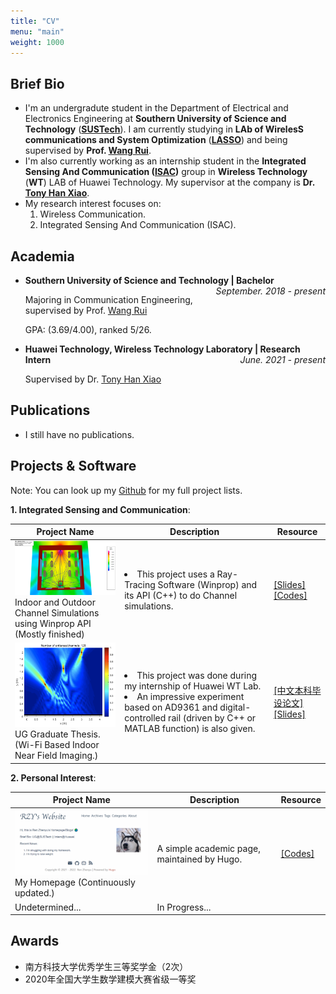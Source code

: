 ```yaml
---
title: "CV"
menu: "main"
weight: 1000
---
```




## Brief Bio

+ I'm an undergradute student in the Department of Electrical and Electronics Engineering at **Southern University of Science and Technology** (**[SUSTech](https://www.sustech.edu.cn/en/)**). I am currently studying in **LAb of WirelesS communications and System Optimization** (**[LASSO](http://lasso.eee.sustech.edu.cn/)**) and being supervised by **Prof. [Wang Rui](https://eee.sustech.edu.cn/p/wangrui/index.html)**.
+ I'm also currently working as an internship student in the **Integrated Sensing And Communication ([ISAC](https://www.ieee-isac.org/))** group in **Wireless Technology** (**WT**) LAB of Huawei Technology. My supervisor at the company is **Dr. [Tony Han Xiao](https://scholar.google.com/citations?hl=en&user=cqvSehcAAAAJ)**.
+ My research interest focuses on:
  1. Wireless Communication.
  2. Integrated Sensing And Communication (ISAC).

## Academia

+ <b>Southern University of Science and Technology | Bachelor</b> <i style="float: right">September. 2018 - present</i>

  Majoring in Communication Engineering, supervised by Prof. [Wang Rui](https://eee.sustech.edu.cn/p/wangrui/index.html)

  GPA: (3.69/4.00), ranked 5/26.

+ <b>Huawei Technology, Wireless Technology Laboratory | Research Intern</b> <i style="float: right">June. 2021 - present</i>

  Supervised by Dr. [Tony Han Xiao](https://scholar.google.com/citations?hl=en&user=cqvSehcAAAAJ)

## Publications

+ I still have no publications.

## Projects & Software

Note: You can look up my [Github](https://github.com/rzy0901) for my full project lists.

**1. Integrated Sensing and Communication**:

| Project Name                                                 | Description                                                  | Resource                                                     |
| ------------------------------------------------------------ | ------------------------------------------------------------ | ------------------------------------------------------------ |
| <img src="/cv.assets/image-20211204033131472.png" style="zoom:35%;" /> <br/>Indoor and Outdoor Channel Simulations using Winprop API (Mostly finished) | <li> This project uses a Ray-Tracing Software (Winprop) and its API (C++) to do Channel simulations. | [[Slides]](https://raw.githubusercontent.com/rzy0901/testWinprop/master/2021_7_12.pdf) <br/>[[Codes]](https://github.com/rzy0901/testWinprop) |
| <img src="/cv.assets/image-20220510230834702.png" alt="image-20220510230834702" style="zoom: 35%;" /><br/>UG Graduate Thesis. (Wi-Fi Based Indoor Near Field Imaging.) | <li>This project was done during my internship of Huawei WT Lab.<br/><li>An impressive experiment based on AD9361 and digital-controlled rail (driven by C++ or MATLAB function) is also given. | [[中文本科毕设论文]](https://raw.githubusercontent.com/rzy0901/report/master/out/main.pdf)<br/>[[Slides]](/cv.assets/任振裕毕业设计20220528v3.pdf) |

**2. Personal Interest**:

| Project Name                                                 | Description                                 | Resource                                                |
| ------------------------------------------------------------ | ------------------------------------------- | ------------------------------------------------------- |
| <img src="/cv.assets/image-20220116190146368.png" alt="image-20220116190146368" style="zoom:33%;" /> <br/>My Homepage (Continuously updated.) | A simple academic page, maintained by Hugo. | [[Codes]](https://github.com/rzy0901/rzy0901.github.io) |
| Undetermined...                                              | In Progress...                              |                                                         |

## Awards

+ 南方科技大学优秀学生三等奖学金（2次）
+ 2020年全国大学生数学建模大赛省级一等奖